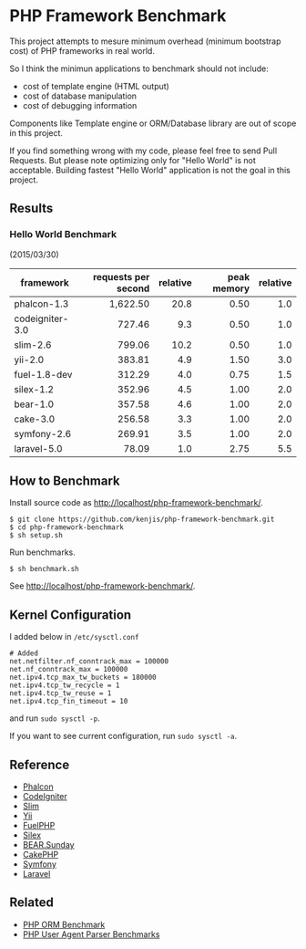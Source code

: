 # PHP Framework Benchmark

This project attempts to mesure minimum overhead (minimum bootstrap cost) of PHP frameworks in real world.

So I think the minimun applications to benchmark should not include:

* cost of template engine (HTML output)
* cost of database manipulation
* cost of debugging information

Components like Template engine or ORM/Database library are out of scope in this project.

If you find something wrong with my code, please feel free to send Pull Requests. But please note optimizing only for "Hello World" is not acceptable. Building fastest "Hello World" application is not the goal in this project.

## Results

### Hello World Benchmark

(2015/03/30)

|framework          |requests per second|relative|peak memory|relative|
|-------------------|------------------:|-------:|----------:|-------:|
|phalcon-1.3        |           1,622.50|    20.8|       0.50|     1.0|
|codeigniter-3.0    |             727.46|     9.3|       0.50|     1.0|
|slim-2.6           |             799.06|    10.2|       0.50|     1.0|
|yii-2.0            |             383.81|     4.9|       1.50|     3.0|
|fuel-1.8-dev       |             312.29|     4.0|       0.75|     1.5|
|silex-1.2          |             352.96|     4.5|       1.00|     2.0|
|bear-1.0           |             357.58|     4.6|       1.00|     2.0|
|cake-3.0           |             256.58|     3.3|       1.00|     2.0|
|symfony-2.6        |             269.91|     3.5|       1.00|     2.0|
|laravel-5.0        |              78.09|     1.0|       2.75|     5.5|

## How to Benchmark

Install source code as <http://localhost/php-framework-benchmark/>.

~~~
$ git clone https://github.com/kenjis/php-framework-benchmark.git
$ cd php-framework-benchmark
$ sh setup.sh
~~~

Run benchmarks.

~~~
$ sh benchmark.sh
~~~

See <http://localhost/php-framework-benchmark/>.

## Kernel Configuration

I added below in `/etc/sysctl.conf`

~~~
# Added
net.netfilter.nf_conntrack_max = 100000
net.nf_conntrack_max = 100000
net.ipv4.tcp_max_tw_buckets = 180000
net.ipv4.tcp_tw_recycle = 1
net.ipv4.tcp_tw_reuse = 1
net.ipv4.tcp_fin_timeout = 10
~~~

and run `sudo sysctl -p`.

If you want to see current configuration, run `sudo sysctl -a`.

## Reference

* [Phalcon](http://phalconphp.com/)
* [CodeIgniter](http://www.codeigniter.com/)
* [Slim](http://www.slimframework.com/)
* [Yii](http://www.yiiframework.com/)
* [FuelPHP](http://fuelphp.com/)
* [Silex](http://silex.sensiolabs.org/)
* [BEAR.Sunday](https://bearsunday.github.io/)
* [CakePHP](http://cakephp.org/)
* [Symfony](http://symfony.com/)
* [Laravel](http://laravel.com/)

## Related

* [PHP ORM Benchmark](https://github.com/kenjis/php-orm-benchmark)
* [PHP User Agent Parser Benchmarks](https://github.com/kenjis/user-agent-parser-benchmarks)
